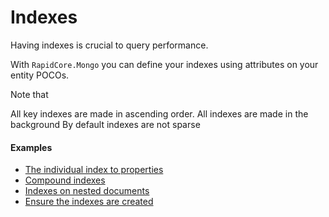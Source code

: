 # Indexes

Having indexes is crucial to query performance.

With `RapidCore.Mongo` you can define your indexes using attributes on your entity POCOs.


Note that

All key indexes are made in ascending order.
All indexes are made in the background
By default indexes are not sparse

#### Examples

- [The individual index to properties](../Examples#the-individual-index-to-properties)
- [Compound indexes](../Examples#compound-indexes)
- [Indexes on nested documents](../Examples#indexes-on-nested-documents)
- [Ensure the indexes are created](../Examples#ensure-the-indexes-are-created)